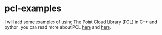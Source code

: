 # pcl-examples

I will add some examples of using The Point Cloud Library (PCL) in C++ and python.
you can read more about PCL [here](https://pointclouds.org/) and [here](https://github.com/PointCloudLibrary/pcl/wiki).
